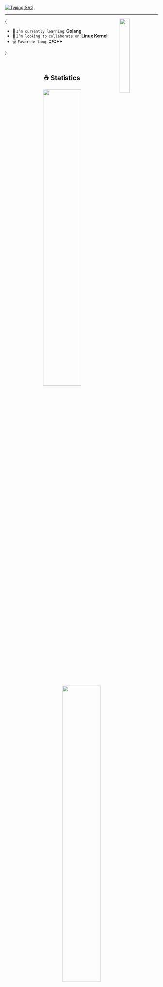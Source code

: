 [![Typing SVG](https://readme-typing-svg.demolab.com?font=Fira+Code&size=22&duration=3000&pause=1998&color=FFFFFF&center=true&vCenter=true&width=940&lines=%F0%9F%91%8B+Hi+there%2C+I'm+Carlos+Sandoval)](https://git.io/typing-svg)

<hr/>

<img align='right' src='https://octodex.github.com/images/scubatocat.png' width='25%'>

{

- 🌱 `I’m currently learning`: **Golang**
- 👯 `I’m looking to collaborate on`: **Linux Kernel**
- 💻 `Favorite lang`: **C/C++**

}

<br/>

<h2 align="center">☕ Statistics</h2>

<p align="center">
  <img height="50%" width="auto" src ="https://github-readme-stats-blond-eta.vercel.app/api?username=CarlosSandoval-03&theme=synthwave&hide_border=true&include_all_commits=true&count_private=true">
</p>
<p align="center">
  <img height="50%" width="auto" src ="https://github-readme-stats-blond-eta.vercel.app/api/top-langs/?username=CarlosSandoval-03&theme=synthwave&langs_count=6&card_width=450&hide_border=true&include_all_commits=true&count_private=true&layout=compact&hide=tex,css,handlebars,html,jupyter%20notebook">
</p>
<p align="center">
  <img src="https://github-readme-streak-stats.herokuapp.com/?user=CarlosSandoval-03&theme=synthwave&hide_border=true">
</p>

<p align="center">
    <img src="https://github-profile-trophy.vercel.app/?username=CarlosSandoval-03&theme=radical&no-frame=true&no-bg=true"/>
</p>

<h2 align="center">🌱 My Skills</h2>

<h4 align="center">💻 Programming languages (and other cool stuff)</h4>

<p align="center">
  <a href="https://github.com/search?q=user%3ACarlosSandoval-03+language%3AC%2B%2B"><img alt="Arduino" src="https://img.shields.io/badge/-Arduino-00979D?logo=Arduino&logoColor=white"></a>
  <a href="https://github.com/search?q=user%3ACarlosSandoval-03+language%3AC"><img alt="C" src="https://img.shields.io/badge/c-%2300599C.svg?logo=c&logoColor=white"></a>
  <a href="https://github.com/search?q=user%3ACarlosSandoval-03+language%3AC%2B%2B"><img alt="C++" src="https://img.shields.io/badge/c++-%2300599C.svg?logo=c%2B%2B&logoColor=white"></a>
  <a href="https://github.com/search?q=user%3ACarlosSandoval-03+language%3AGo"><img alt="Golang" src="https://img.shields.io/badge/golang-00ADD8?&style=plastic&logo=go&logoColor=white"></a>
  <a href="https://github.com/search?q=user%3ACarlosSandoval-03+language%3Ajavascript"><img alt="JavaScript" src="https://img.shields.io/badge/JavaScript-F7DF1E.svg?logo=javascript&logoColor=black"></a>
  <a href="https://github.com/search?q=user%3ACarlosSandoval-03+language%3AtypeScript"><img alt="TypeScript" src="https://img.shields.io/badge/TypeScript-007ACC.svg?logo=typescript&logoColor=white"></a>
  <a href="https://github.com/search?q=user%3ACarlosSandoval-03+language%3Ajavascript"><img alt="Node.js" src="https://img.shields.io/badge/Node.js-43853D.svg?logo=node.js&logoColor=white"></a>
  <a href="https://github.com/search?q=user%3ACarlosSandoval-03+language%3Ajava"><img alt="Java" src="https://custom-icon-badges.demolab.com/badge/Java-007396.svg?logo=java&logoColor=white"></a>
  <a href="https://github.com/search?q=user%3ACarlosSandoval-03+language%3Apython"><img alt="Python" src="https://img.shields.io/badge/Python-14354C.svg?logo=python&logoColor=white"></a>
  <a href="https://github.com/search?q=user%3ACarlosSandoval-03+language%3Arust"><img alt="Rust" src="https://img.shields.io/badge/Rust-000000.svg?logo=rust&logoColor=white"></a>
  <a href="https://github.com/search?q=user%3ACarlosSandoval-03+language%3Asql"><img alt="SQL" src="https://custom-icon-badges.demolab.com/badge/SQL-025E8C.svg?logo=database&logoColor=white"></a>
</p>

<h4 align="center">📚 Frameworks and Libraries</h4>

<p align="center">
  <a href="#"><img alt="Express.js" src="https://img.shields.io/badge/Express-404d59.svg?logo=express&logoColor=white"></a>
  <a href="#"><img alt="Flask" src="https://img.shields.io/badge/flask-%23000.svg?logo=flask&logoColor=white"></a>
  <a href="#"><img alt="GitHub Actions" src="https://img.shields.io/badge/GitHub%20Actions-2671E5.svg?logo=github%20actions&logoColor=white"></a>
  <a href="#"><img alt="Jest" src="https://img.shields.io/badge/-jest-%23C21325?logo=jest&logoColor=white"></a>
  <a href="#"><img alt="JUnit" src="https://custom-icon-badges.demolab.com/badge/JUnit-25A162.svg?logo=check-circle&logoColor=white"></a>
  <a href="#"><img alt="JWT/JSON Web Tokn" src="https://img.shields.io/badge/JWT-black?logo=JSON%20web%20tokens"></a>
  <a href="#"><img alt="Selenium" src="https://img.shields.io/badge/Selenium-43B02A?logo=Selenium&logoColor=white"></a>
</p>

<h4 align="center">⚙ Software</h4>

<p align="center">
  <a href="#"><img alt="Docker" src="https://img.shields.io/badge/docker-%230db7ed.svg?logo=docker&logoColor=white"></a>
  <a href="#"><img alt="Git" src="https://img.shields.io/badge/Git-F05033.svg?logo=git&logoColor=white"></a>
  <a href="#"><img alt="Postman" src="https://img.shields.io/badge/-Postman-FF6C37?style=flat&logo=postman&logoColor=white"></a>
  <a href="#"><img alt="Bruno" src="https://img.shields.io/badge/Bruno-222222?style=for-the-badge&logo=Bruno&logoColor=F4AA41"></a>
  <a href="#"><img alt="Insomnia" src="https://img.shields.io/badge/Insomnia-4000BF.svg?logo=insomnia&logoColor=white"></a>
  <a href="#"><img alt="Jira" src="https://img.shields.io/badge/jira-%230A0FFF.svg?logo=jira&logoColor=white"></a>
  <a href="#"><img alt="Neovim" src="https://img.shields.io/badge/NeoVim-%2357A143.svg?&logo=neovim&logoColor=white"></a>
  <a href="#"><img alt="Notion" src="https://img.shields.io/badge/Notion-010101.svg?logo=notion&logoColor=white"></a>
  <a href="#"><img alt="Swagger" src="https://img.shields.io/badge/-Swagger-%23Clojure?logo=swagger&logoColor=white"></a>
  <a href="#"><img alt="Visual Studio Code" src="https://img.shields.io/badge/Visual%20Studio%20Code-0078d7.svg?logo=visual-studio-code&logoColor=white"></a>
</p>

<h4 align="center">☁ Cloud Providers and DBs</h4>

<p align="center">
  <a href="#"><img alt="Azure" src="https://img.shields.io/badge/Microsoft-Azure-blue?logo=microsoftazure&logoColor=white&style=plastic"></a>
  <a href="#"><img alt="AWS" src="https://img.shields.io/badge/AWS-232F3E?style=flat&logo=amazonwebservices&logoColor=white"></a>
  <a href="#"><img alt="Terraform" src="https://img.shields.io/badge/Terraform-7B42BC?style=flat&logo=terraform"></a>
  <a href="#"><img alt="GitHub Pages" src="https://img.shields.io/badge/GitHub%20Pages-327FC7.svg?logo=github&logoColor=white"></a>
  <a href="#"><img alt="MariaDB" src="https://img.shields.io/badge/MariaDB-003545.svg?logo=mariadb&logoColor=white"></a>
  <a href="#"><img alt="MongoDB" src="https://img.shields.io/badge/MongoDB-47A248.svg?logo=mongodb&logoColor=white"></a>
  <a href="#"><img alt="MySQL" src="https://img.shields.io/badge/MySQL-00f.svg?logo=mysql&logoColor=white"></a>
  <a href="#"><img alt="Postgres" src="https://img.shields.io/badge/postgres-%23316192.svg?&logo=postgresql&logoColor=white"></a>
</p>

<h2 align="center">📱 Socials</h2>

<p align="center">
  <a href="https://www.instagram.com/carlos.sandovalc/"><img alt="Instagram" src="https://img.shields.io/badge/Instagram-%23E4405F.svg?logo=Instagram&logoColor=white"></a>
  <a href="https://www.linkedin.com/in/csandovalc"><img alt="LinkedIn" src="https://img.shields.io/badge/linkedin-%230077B5.svg?logo=linkedin&logoColor=white"></a>
  <a href="https://stackoverflow.com/users/14929664/carlossandoval-03"><img alt="StackOverflow" src="https://img.shields.io/badge/-Stackoverflow-FE7A16?logo=stack-overflow&logoColor=white"></a>
  <a href="https://twitter.com/SandovalCarlosC"><img alt="Twitter" src="https://img.shields.io/badge/Twitter-%231DA1F2.svg?logo=Twitter&logoColor=white"></a>
</p>
